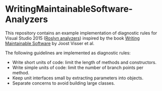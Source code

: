# WritingMaintainableSoftware-Analyzers
This repository contains an example implementation of diagnostic rules for Visual Studio 2015 ([Roslyn analyzers](https://msdn.microsoft.com/en-us/magazine/dn879356.aspx)) inspired by the book [Writing Maintainable Software](http://shop.oreilly.com/product/0636920049159.do) by Joost Visser et al.

The following guidelines are implemented as diagnostic rules:

- Write short units of code: limit the length of methods and constructors.
- Write simple units of code: limit the number of branch points per method.
- Keep unit interfaces small by extracting parameters into objects.
- Separate concerns to avoid building large classes.
